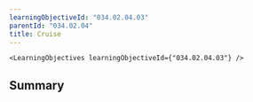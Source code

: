 ```yaml
---
learningObjectiveId: "034.02.04.03"
parentId: "034.02.04"
title: Cruise
---
```


```tsx eval
<LearningObjectives learningObjectiveId={"034.02.04.03"} />
```

## Summary
